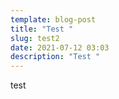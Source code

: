 ```yaml
---
template: blog-post
title: "Test "
slug: test2
date: 2021-07-12 03:03
description: "Test "
---
```

test